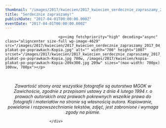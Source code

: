 ```yaml
---
thumbnail: "/images/2017/kwiecien/2017_kwiecien_serdecznie_zapraszamy_2017_04_serdecznie_zapraszamy_kopia-plakat-po-poprawkach-Kopia.jpg"
title: "Serdecznie zapraszamy!"
publishDate: "2017-04-01T00:00:00.000Z"
eventDate: "2017-04-01T00:00:00.000Z"
---
```


<div class="entry-content">
							
							<p><img fetchpriority="high" decoding="async" class="aligncenter size-full wp-image-4629" src="/images/2017/kwiecien/2017_kwiecien_serdecznie_zapraszamy_2017_04_serdecznie_zapraszamy_kopia-plakat-po-poprawkach-Kopia.jpg" alt="" width="700" height="1007" srcset="/images/2017/kwiecien/2017_kwiecien_serdecznie_zapraszamy_2017_04_serdecznie_zapraszamy_kopia-plakat-po-poprawkach-Kopia.jpg 700w, /images/2017/kwiecien/kopia-plakat-po-poprawkach-Kopia-209x300.jpg 209w" sizes="(max-width: 700px) 100vw, 700px"></p>
<p>&nbsp;</p>
<p style="text-align: center;"><em>Zawartość strony oraz wszystkie fotografie są autorstwa MGOK w Zawichoście, zgodnie z przepisami ustawy z dnia 4 lutego 1994 r. o prawach autorskich oraz prawach pokrewnych wszelkie prawa do fotografii i materiałów na stronie są własnością autora. Kopiowanie, powielanie i rozpowszechnianie tekstów, zdjęć, jest zabronione i wymaga zgody na piśmie.</em></p>
						
						</div>

